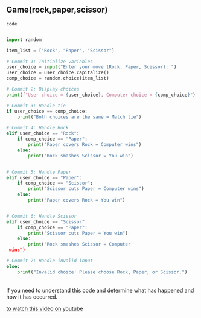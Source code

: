 ## Game(rock,paper,scissor)
  
`code`
```python

import random

item_list = ["Rock", "Paper", "Scissor"]

# Commit 1: Initialize variables
user_choice = input("Enter your move (Rock, Paper, Scissor): ")
user_choice = user_choice.capitalize()
comp_choice = random.choice(item_list)

# Commit 2: Display choices
print(f"User choice = {user_choice}, Computer choice = {comp_choice}")

# Commit 3: Handle tie
if user_choice == comp_choice:
    print("Both choices are the same = Match tie")

# Commit 4: Handle Rock
elif user_choice == "Rock":
    if comp_choice == "Paper":
        print("Paper covers Rock = Computer wins")
    else:
        print("Rock smashes Scissor = You win")   


# Commit 5: Handle Paper
elif user_choice == "Paper":
    if comp_choice == "Scissor":
        print("Scissor cuts Paper = Computer wins")
    else:
        print("Paper covers Rock = You win")   


# Commit 6: Handle Scissor
elif user_choice == "Scissor":
    if comp_choice == "Paper":
        print("Scissor cuts Paper = You win")
    else:
        print("Rock smashes Scissor = Computer   
 wins")

# Commit 7: Handle invalid input
else:
    print("Invalid choice! Please choose Rock, Paper, or Scissor.")
```

######
If you need to understand this code and determine what has happened and how it has occurred.


[to watch this video on youtube ](https://www.youtube.com/watch?v=OvsoAMA_P00&list=PL3JNM3ENFH-5r3mRfuIbXLRCvtNK0FhmU&index=3)
